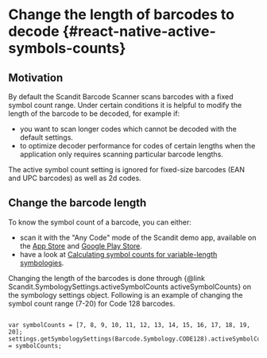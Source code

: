 Change the length of barcodes to decode {#react-native-active-symbols-counts}
=========================================================================

## Motivation

By default the Scandit Barcode Scanner scans barcodes with a fixed symbol count range.
Under certain conditions it is helpful to modify the length of the barcode to be decoded, for example if:

* you want to scan longer codes which cannot be decoded with the default settings.
* to optimize decoder performance for codes of certain lengths when the application only requires scanning particular barcode lengths.

The active symbol count setting is ignored for fixed-size barcodes (EAN and UPC barcodes) as well as 2d codes.

## Change the barcode length

To know the symbol count of a barcode, you can either:
* scan it with the "Any Code" mode of the Scandit demo app, available on the <a href="https://itunes.apple.com/app/id453880584">App Store</a> and <a href="https://play.google.com/store/apps/details?id=com.scandit.demoapp">Google Play Store</a>.
* have a look at <a href="../c_api/symbologies.html">Calculating symbol counts for variable-length symbologies</a>.


Changing the length of the barcodes is done through {@link Scandit.SymbologySettings.activeSymbolCounts activeSymbolCounts} on the symbology settings object.
Following is an example of changing the symbol count range (7-20) for Code 128 barcodes.


~~~~~~~~~~~~~~~~{.java}

var symbolCounts = [7, 8, 9, 10, 11, 12, 13, 14, 15, 16, 17, 18, 19, 20];
settings.getSymbologySettings(Barcode.Symbology.CODE128).activeSymbolCounts = symbolCounts;

~~~~~~~~~~~~~~~~
